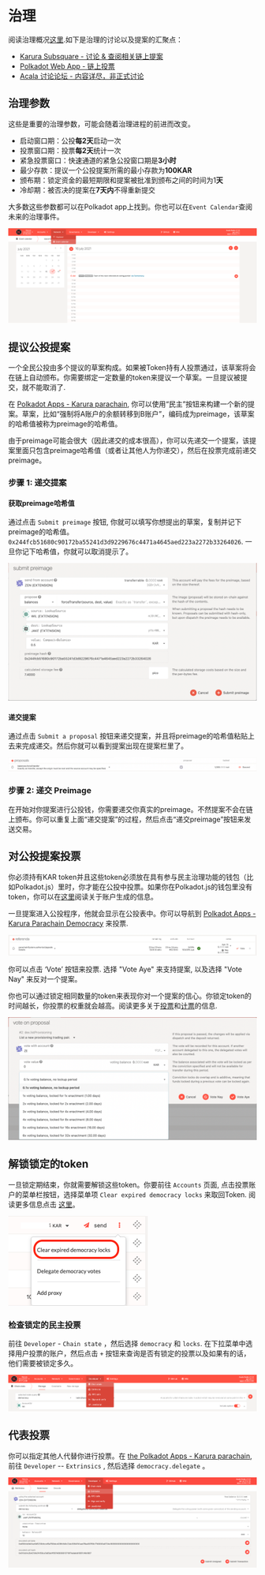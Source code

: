 # 治理

阅读治理概况[这里](../../le-jie-acala/zhi-li-gai-shu/).如下是治理的讨论以及提案的汇聚点：

* ​[Karura Subsquare - 讨论 & 查阅相关链上提案​](https://karura.subsquare.io)
* ​[Polkadot Web App - 链上投票](https://polkadot.js.org/apps/?rpc=wss%3A%2F%2Facala-rpc-0.aca-api.network#/extrinsics)​
* ​[Acala 讨论论坛 - 内容详尽，非正式讨论](https://acala.discourse.group/c/acala/16)​

## 治理参数 <a href="#governance-parameters" id="governance-parameters"></a>

这些是重要的治理参数，可能会随着治理进程的前进而改变。

* 启动窗口期：公投**每2天**启动一次
* 投票窗口期：投票**每2天**统计一次
* 紧急投票窗口：快速通道的紧急公投窗口期是**3小时**
* 最少存款：提议一个公投提案所需的最小存款为**100KAR**
* 颁布期：锁定资金的最短期限和提案被批准到颁布之间的时间为1**天**
* 冷却期：被否决的提案在**7天内**不得重新提交

大多数这些参数都可以在Polkadot app上找到。你也可以在`Event Calendar`查阅未来的治理事件。

![](<../../.gitbook/assets/1 (67).png>)

## 提议公投提案 <a href="#propose-a-referendum" id="propose-a-referendum"></a>

一个全民公投由多个提议的草案构成。如果被Token持有人投票通过，该草案将会在链上自动颁布。你需要绑定一定数量的token来提议一个草案。一旦提议被提交，就不能取消了.&#x20;

在 [Polkadot Apps - Karura parachain](https://polkadot.js.org/apps/?rpc=wss%3A%2F%2Fkarura-rpc-1.aca-api.network#/democracy), 你可以使用“民主”按钮来构建一个新的提案。草案，比如“强制将A账户的余额转移到B账户”，编码成为preimage，该草案的哈希值被称为preimage的哈希值。

由于preimage可能会很大（因此递交的成本很高），你可以先递交一个提案，该提案里面只包含preimage哈希值（或者让其他人为你递交），然后在投票完成前递交preimage。

### 步骤 1: 递交提案

#### 获取preimage哈希值

通过点击 `Submit preimage` 按钮, 你就可以填写你想提出的草案，复制并记下preimage的哈希值。`0x244fcb51680c90172ba55241d3d9229676c4471a4645aed223a2272b33264026`. 一旦你记下哈希值，你就可以取消提示了。

![](<../../.gitbook/assets/1 (24).png>)

#### 递交提案

通过点击 `Submit a proposal` 按钮来递交提案，并且将preimage的哈希值粘贴上去来完成递交。然后你就可以看到提案出现在提案栏里了。&#x20;

![](<../../.gitbook/assets/1 (20).png>)

### 步骤 2: 递交 Preimage

在开始对你提案进行公投钱，你需要递交你真实的preimage。不然提案不会在链上颁布。你可以重复上面“递交提案”的过程，然后点击“递交preimage”按钮来发送交易。

## 对公投提案投票

你必须持有KAR token并且这些token必须放在具有参与民主治理功能的钱包（比如Polkadot.js）里时，你才能在公投中投票。如果你在Polkadot.js的钱包里没有token，你可以在[这里](https://wiki.acala.network/karura/get-started/karura-account)阅读关于账户生成的信息。

一旦提案进入公投程序，他就会显示在公投表中。你可以导航到 [Polkadot Apps - Karura Parachain Democracy](https://polkadot.js.org/apps/?rpc=wss%3A%2F%2Fkarura-rpc-1.aca-api.network#/democracy) 来投票.

![](<../../.gitbook/assets/1 (27).png>)

你可以点击 ‘Vote’ 按钮来投票. 选择 "Vote Aye" 来支持提案, 以及选择 "Vote Nay" 来反对一个提案。

你也可以通过锁定相同数量的token来表现你对一个提案的信心。你锁定token的时间越长，你投票的权重就会越高。阅读更多关于[投票](https://wiki.polkadot.network/docs/maintain-guides-democracy/#voting-on-a-proposal)和[计票](https://wiki.polkadot.network/docs/learn-governance#tallying)的信息.

![](<../../.gitbook/assets/1 (2).png>)

## 解锁锁定的token <a href="#unlock-locked-tokens" id="unlock-locked-tokens"></a>

一旦锁定期结束，你就需要解锁这些token。你要前往 `Accounts` 页面, 点击投票账户的菜单栏按钮，选择菜单项 `Clear expired democracy locks` 来取回Token. 阅读更多信息点击 [这里](https://wiki.polkadot.network/docs/maintain-guides-democracy/#unlocking-locked-tokens)。

![](<../../.gitbook/assets/1 (1).png>)

### 检查锁定的民主投票

前往 `Developer` - `Chain state` ，然后选择 `democracy` 和 `locks`. 在下拉菜单中选择用户投票的账户，然后点击 `+` 按钮来查询是否有锁定的投票以及如果有的话，他们需要被锁定多久。

![](<../../.gitbook/assets/1 (62).png>)

## 代表投票&#x20;

你可以指定其他人代替你进行投票。在 [the Polkadot Apps - Karura parachain](https://polkadot.js.org/apps/?rpc=wss%3A%2F%2Fkarura-rpc-1.aca-api.network#/extrinsics), 前往 `Developer`  -- `Extrinsics` , 然后选择 `democracy.delegate` 。

![](<../../.gitbook/assets/1 (72).png>)
